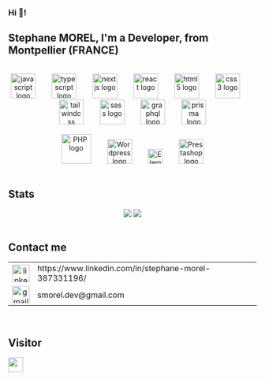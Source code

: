 <h3>Hi 👋!</h3>
<h2 align="left">Stephane MOREL, I'm a Developer, from Montpellier (FRANCE)</h2>
<br/>

<div align="center">
  <img src="https://cdn.jsdelivr.net/gh/devicons/devicon/icons/javascript/javascript-original.svg" height="50" alt="javascript logo"  />
  <img width="25" />
  <img src="https://cdn.jsdelivr.net/gh/devicons/devicon/icons/typescript/typescript-original.svg" height="50" alt="typescript logo"  />
  <img width="25" />
  <img src="https://cdn.jsdelivr.net/gh/devicons/devicon/icons/nextjs/nextjs-original.svg" height="50" alt="nextjs logo"  />
  <img width="25" />
  <img src="https://cdn.jsdelivr.net/gh/devicons/devicon/icons/react/react-original.svg" height="50" alt="react logo"  />
  <img width="25" />
  <img src="https://cdn.jsdelivr.net/gh/devicons/devicon/icons/html5/html5-original.svg" height="50" alt="html5 logo"  />
  <img width="25" />
  <img src="https://cdn.jsdelivr.net/gh/devicons/devicon/icons/css3/css3-original.svg" height="50" alt="css3 logo"  />
  <img width="25" />
  <img src="https://cdn.simpleicons.org/tailwindcss/06B6D4" height="50" alt="tailwindcss logo"  />
  <img width="25" />
  <img src="https://cdn.jsdelivr.net/gh/devicons/devicon/icons/sass/sass-original.svg" height="50" alt="sass logo"  />
  <img width="25" />
  <img src="https://cdn.simpleicons.org/graphql/E10098" height="50" alt="graphql logo"  />
  <img width="25" />
  <img src="https://skillicons.dev/icons?i=prisma" height="50" alt="prisma logo"  />
</div>
<br/>

<div align="center">
  <img src="https://cdn.simpleicons.org/php/777BB4" height="60" alt="PHP logo"  />
  <img width="25" />
  <img src="https://cdn.simpleicons.org/wordpress/21759B" height="50" alt="Wordpress logo"  />
  <img width="25" />
  <img src="https://www.clook.net/wp-content/uploads/2019/07/elementor-pro-logo.png" height="30" alt="Elementor PRO logo"  />
  <img width="25" />
  <img src="https://digitiz.fr/wp-content/uploads/2023/05/Prestashop-nouveau-logo.png" height="50" alt="Prestashop logo"  />
</div>
<br/>

<h2 align="left">Stats</h2>
<div align="center">
  <img src="https://github-readme-stats.vercel.app/api?username=smorel-dev&show_icons=true&include_all_commits&theme=tokyonight" />
  <img src="https://github-readme-stats.vercel.app/api/top-langs/?username=smorel-dev&locale=en&hide_title=false&layout=compact&card_width=320&theme=tokyonight" />
  <!--
  <br/><br/>
  <img src="https://github-profile-trophy.vercel.app/?username=smorel-dev" />
  -->
</div>
<br/>

<h2 align="left">Contact me</h2>
<div align="left">
  <table style="width: 100%; border: none;" cellspacing="0" cellpadding="0" border="0">
    <tr>
      <td valign="middle" align="center">
        <img src="https://img.shields.io/static/v1?message=LinkedIn&logo=linkedin&label=&color=0077B5&logoColor=white&labelColor=&style=for-the-badge" height="35" alt="linkedin logo"  />
      </td>
      <td>https://www.linkedin.com/in/stephane-morel-387331196/</td>
    </tr>
    <tr>
      <td valign="middle" align="center">
        <img src="https://img.shields.io/static/v1?message=Gmail&logo=gmail&label=&color=D14836&logoColor=white&labelColor=&style=for-the-badge" height="35" alt="gmail logo"  />
      </td>
      <td>smorel.dev@gmail.com</td>
    </tr>
  </table>
</div>
<br/>


<h2 align="left">Visitor</h2>
<p align="left"><img src="https://komarev.com/ghpvc/?username=smorel-dev&label=Profile%20views&color=0e75b6&style=flat" height="30" /></p>
<!--
<img src="https://profile-counter.glitch.me/smorel-dev/count.svg" />
Added the `29 Jan 2024`
-->
